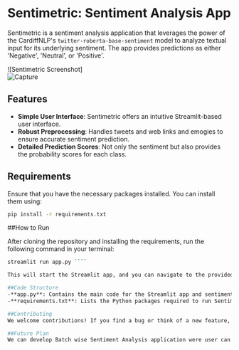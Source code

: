 # Sentimetric: Sentiment Analysis App

Sentimetric is a sentiment analysis application that leverages the power of the CardiffNLP's `twitter-roberta-base-sentiment` model to analyze textual input for its underlying sentiment. The app provides predictions as either 'Negative', 'Neutral', or 'Positive'.

![Sentimetric Screenshot]  
![Capture](https://github.com/YashAnkleshwariya/Sentimetric/assets/118588061/dabf491a-0e38-4c29-aaae-87b7f3af10ff)

## Features

- **Simple User Interface**: Sentimetric offers an intuitive Streamlit-based user interface.
- **Robust Preprocessing**: Handles tweets and web links and emogies to ensure accurate sentiment prediction.
- **Detailed Prediction Scores**: Not only the sentiment but also provides the probability scores for each class.

## Requirements

Ensure that you have the necessary packages installed. You can install them using:

```bash
pip install -r requirements.txt 
````
##How to Run

After cloning the repository and installing the requirements, run the following command in your terminal:
````bash
streamlit run app.py ````

This will start the Streamlit app, and you can navigate to the provided link in your preferred web browser to access Sentimetric.

##Code Structure
-**app.py**: Contains the main code for the Streamlit app and sentiment prediction logic.
-**requirements.txt**: Lists the Python packages required to run Sentimetric.

##Contributing
We welcome contributions! If you find a bug or think of a new feature, please open an issue. We appreciate any and all feedback.

##Future Plan 
We can develop Batch wise Sentiment Analysis application were user can upload all sentiment in XML or PDF file and we can get sentiment analysis based on that.